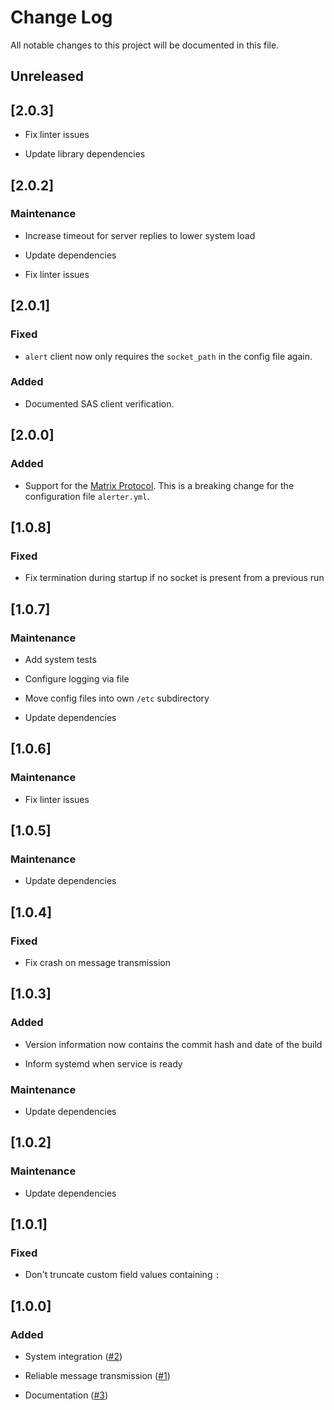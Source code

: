 # Change Log

All notable changes to this project will be documented in this file.

## Unreleased

## [2.0.3]

* Fix linter issues

* Update library dependencies

## [2.0.2]

### Maintenance

* Increase timeout for server replies to lower system load

* Update dependencies

* Fix linter issues

## [2.0.1]

### Fixed

* `alert` client now only requires the `socket_path` in the config file again.

### Added

* Documented SAS client verification.

## [2.0.0]

### Added

* Support for the [Matrix Protocol](https://matrix.org/). This is a breaking
  change for the configuration file `alerter.yml`.

## [1.0.8]

### Fixed

* Fix termination during startup if no socket is present from a previous run

## [1.0.7]

### Maintenance

* Add system tests

* Configure logging via file

* Move config files into own `/etc` subdirectory

* Update dependencies

## [1.0.6]

### Maintenance

* Fix linter issues

## [1.0.5]

### Maintenance

* Update dependencies

## [1.0.4]

### Fixed

* Fix crash on message transmission

## [1.0.3]

### Added

* Version information now contains the commit hash and date of the build

* Inform systemd when service is ready

### Maintenance

* Update dependencies

## [1.0.2]

### Maintenance

* Update dependencies

## [1.0.1]

### Fixed

* Don't truncate custom field values containing `:`

## [1.0.0]

### Added

* System integration ([#2](https://gitlab.com/veenj/alerter/issues/2))

* Reliable message transmission
  ([#1](https.//gitlab.com/veenj/alerter/issues/1))

* Documentation ([#3](https.//gitlab.com/veenj/alerter/issues/3))

